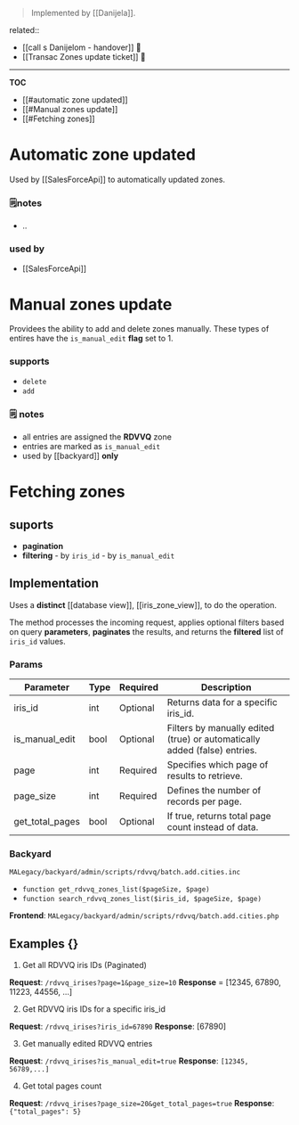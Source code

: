 > Implemented by [[Danijela]].

related:: 
- [[call s Danijelom - handover]] 🤝
- [[Transac Zones update ticket]] 🎫
___

**TOC**
- [[#automatic zone updated]]
- [[#Manual zones update]]
- [[#Fetching zones]]

# Automatic zone updated

Used by [[SalesForceApi]] to automatically updated zones.

### 🗒**notes**
- ..

### used by
- [[SalesForceApi]]

# Manual zones update

Providees the ability to add and delete zones manually. These types of entires have the `is_manual_edit` **flag** set to 1.

### supports
- `delete`
- `add`

### 🗒 **notes**

- all entries are assigned the **RDVVQ** zone
- entries are marked as `is_manual_edit`
- used by [[backyard]] **only**

# Fetching zones

## suports

- **pagination**
- **filtering**
		- by `iris_id`
		- by `is_manual_edit`

## Implementation

Uses a **distinct** [[database view]], [[iris_zone_view]], to do the operation.

The method processes the incoming request, applies optional filters based on query **parameters**, **paginates** the results, and returns the **filtered** list of `iris_id` values.

### **Params**
| Parameter         | Type | Required | Description                                                               |
| ----------------- | ---- | -------- | ------------------------------------------------------------------------- |
| iris\_id          | int  | Optional | Returns data for a specific iris\_id.                                     |
| is\_manual\_edit  | bool | Optional | Filters by manually edited (true) or automatically added (false) entries. |
| page              | int  | Required | Specifies which page of results to retrieve.                              |
| page\_size        | int  | Required | Defines the number of records per page.                                   |
| get\_total\_pages | bool | Optional | If true, returns total page count instead of data.                        |

### **Backyard**

`MALegacy/backyard/admin/scripts/rdvvq/batch.add.cities.inc`
-  `function get_rdvvq_zones_list($pageSize, $page)`
- `function search_rdvvq_zones_list($iris_id, $pageSize, $page)`

**Frontend**: `MALegacy/backyard/admin/scripts/rdvvq/batch.add.cities.php`

## Examples {}

1. Get all RDVVQ iris IDs (Paginated)

**Request**: `/rdvvq_irises?page=1&page_size=10`
**Response** = [12345, 67890, 11223, 44556, ...]

2. Get RDVVQ iris IDs for a specific iris_id

**Request**: `/rdvvq_irises?iris_id=67890`
**Response**: [67890]

3. Get manually edited RDVVQ entries

**Request**: `/rdvvq_irises?is_manual_edit=true`
**Response**: `[12345, 56789,...]`

4. Get total pages count

**Request**: `/rdvvq_irises?page_size=20&get_total_pages=true`
**Response**: `{"total_pages": 5}`
